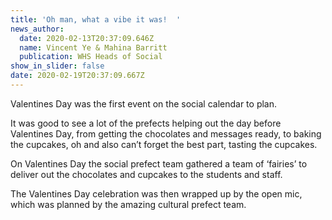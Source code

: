 ```yaml
---
title: 'Oh man, what a vibe it was!  '
news_author:
  date: 2020-02-13T20:37:09.646Z
  name: Vincent Ye & Mahina Barritt
  publication: WHS Heads of Social
show_in_slider: false
date: 2020-02-19T20:37:09.667Z
---
```

Valentines Day was the first event on the social calendar to plan.  

It was good to see a lot of the prefects helping out the day before Valentines Day, from getting the chocolates and messages ready, to baking the cupcakes, oh and also can’t forget the best part, tasting the cupcakes.  

On Valentines Day the social prefect team gathered a team of ‘fairies’ to deliver out the chocolates and cupcakes to the students and staff.  

The Valentines Day celebration was then wrapped up by the open mic, which was planned by the amazing cultural prefect team.
